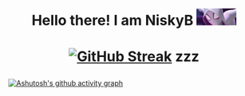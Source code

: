 <h1 align="center">Hello there! I am NiskyB <img src="./giphy.gif" width="80"></h1>

<h1 align="center">

[![GitHub Streak](https://github-readme-streak-stats.herokuapp.com?user=niskyB&theme=radical)](https://git.io/streak-stats) zzz

</h1>

[![Ashutosh's github activity graph](https://activity-graph.herokuapp.com/graph?username=niskyB&theme=redical)](https://github.com/ashutosh00710/github-readme-activity-graph)
